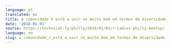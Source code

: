 ```yaml
---
language: pt
translated: no
title: A comunidade R está a sair-se muito bem em termos de diversidade de género
date: '2018-01-03'
source: https://technical.ly/philly/2018/01/03/r-ladies-philly-meetup/
language: en
slug: a_comunidade_r_está_a_sair_se_muito_bem_em_termos_de_diversidade_de_género
---
```




